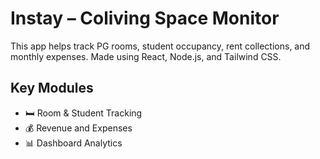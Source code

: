 # Instay – Coliving Space Monitor

This app helps track PG rooms, student occupancy, rent collections, and monthly expenses. Made using React, Node.js, and Tailwind CSS.

## Key Modules
- 🛏️ Room & Student Tracking
- 💰 Revenue and Expenses
- 📊 Dashboard Analytics
